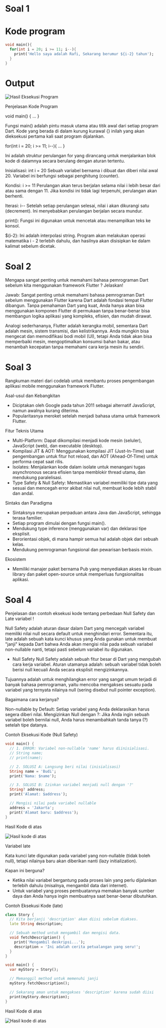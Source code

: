 # Soal 1
# Kode program

```dart
void main(){
  for(int i = 20; i >= 11; i--){
    print('Hello saya adalah Rafi, Sekarang berumur ${i-2} tahun');
  }
}
```

# Output
![Hasil Eksekusi Program](img/hasil-praktikum.png)

Penjelasan Kode Program

void main() { ... }

Fungsi main() adalah pintu masuk utama atau titik awal dari setiap program Dart. Kode yang berada di dalam kurung kurawal {} inilah yang akan dieksekusi pertama kali saat program dijalankan.

for(int i = 20; i >= 11; i--){ ... }

Ini adalah struktur perulangan for yang dirancang untuk menjalankan blok kode di dalamnya secara berulang dengan aturan tertentu.

Inisialisasi: int i = 20
Sebuah variabel bernama i dibuat dan diberi nilai awal 20. Variabel ini berfungsi sebagai penghitung (counter).

Kondisi: i >= 11
Perulangan akan terus berjalan selama nilai i lebih besar dari atau sama dengan 11. Jika kondisi ini tidak lagi terpenuhi, perulangan akan berhenti.

Iterasi: i--
Setelah setiap perulangan selesai, nilai i akan dikurangi satu (decrement). Ini menyebabkan perulangan berjalan secara mundur.

print(): Fungsi ini digunakan untuk mencetak atau menampilkan teks ke konsol.

${i-2}: Ini adalah interpolasi string. Program akan melakukan operasi matematika i - 2 terlebih dahulu, dan hasilnya akan disisipkan ke dalam kalimat sebelum dicetak.

# Soal 2
Mengapa sangat penting untuk memahami bahasa pemrograman Dart sebelum kita menggunakan framework Flutter ? Jelaskan!

Jawab: Sangat penting untuk memahami bahasa pemrograman Dart sebelum menggunakan Flutter karena Dart adalah fondasi tempat Flutter dibangun. Tanpa pemahaman Dart yang kuat, Anda hanya akan bisa menggunakan komponen Flutter di permukaan tanpa benar-benar bisa membangun logika aplikasi yang kompleks, efisien, dan mudah dirawat.

Analogi sederhananya, Flutter adalah kerangka mobil, sementara Dart adalah mesin, sistem transmisi, dan kelistrikannya. Anda mungkin bisa mengecat dan memodifikasi bodi mobil (UI), tetapi Anda tidak akan bisa memperbaiki mesin, mengoptimalkan konsumsi bahan bakar, atau menambah kecepatan tanpa memahami cara kerja mesin itu sendiri.

# Soal 3
Rangkuman materi dari codelab untuk membantu proses pengembangan aplikasi mobile menggunakan framework Flutter.

Asal-usul dan Kebangkitan
- Diciptakan oleh Google pada tahun 2011 sebagai alternatif JavaScript, namun awalnya kurang diterima.
- Popularitasnya meroket setelah menjadi bahasa utama untuk framework Flutter.

Fitur Teknis Utama
- Multi-Platform: Dapat dikompilasi menjadi kode mesin (seluler), JavaScript (web), dan executable (desktop).
- Kompilasi JIT & AOT: Menggunakan kompilasi JIT (Just-In-Time) saat pengembangan untuk fitur hot reload, dan AOT (Ahead-Of-Time) untuk performa cepat saat rilis.
- Isolates: Menjalankan kode dalam isolate untuk menangani tugas asynchronous secara efisien tanpa memblokir thread utama, dan mendukung paralelisasi.
- Type Safety & Null Safety: Memastikan variabel memiliki tipe data yang sesuai dan mencegah error akibat nilai null, membuat kode lebih stabil dan andal.

Sintaks dan Paradigma
- Sintaksnya merupakan perpaduan antara Java dan JavaScript, sehingga terasa familier.
- Setiap program dimulai dengan fungsi main().
- Mendukung type inference (menggunakan var) dan deklarasi tipe eksplisit.
- Berorientasi objek, di mana hampir semua hal adalah objek dari sebuah kelas.
- Mendukung pemrograman fungsional dan pewarisan berbasis mixin.

Ekosistem
- Memiliki manajer paket bernama Pub yang menyediakan akses ke ribuan library dan paket open-source untuk memperluas fungsionalitas aplikasi.

# Soal 4
Penjelasan dan contoh eksekusi kode tentang perbedaan Null Safety dan Late variabel !

Null Safety adalah aturan dasar dalam Dart yang mencegah variabel memiliki nilai null secara default untuk menghindari error. Sementara itu, late adalah sebuah kata kunci khusus yang Anda gunakan untuk membuat "janji" kepada Dart bahwa Anda akan mengisi nilai pada sebuah variabel non-nullable nanti, tetapi pasti sebelum variabel itu digunakan.
- Null Safety
Null Safety adalah sebuah fitur besar di Dart yang mengubah cara kerja variabel. Aturan utamanya adalah: sebuah variabel tidak boleh berisi null kecuali Anda secara eksplisit mengizinkannya.

Tujuannya adalah untuk menghilangkan error yang sangat umum terjadi di banyak bahasa pemrograman, yaitu mencoba mengakses sesuatu pada variabel yang ternyata nilainya null (sering disebut null pointer exception).

Bagaimana cara kerjanya?

Non-nullable by Default: Setiap variabel yang Anda deklarasikan harus segera diberi nilai.
Mengizinkan Null dengan ?: Jika Anda ingin sebuah variabel boleh bernilai null, Anda harus menambahkah tanda tanya (?) setelah tipe datanya.

Contoh Eksekusi Kode (Null Safety)

```dart
void main() {
  // 1. ERROR: Variabel non-nullable 'name' harus diinisialisasi.
  // String name;
  // print(name);

  // 2. SOLUSI A: Langsung beri nilai (inisialisasi)
  String name = 'Budi';
  print('Nama: $name');

  // 3. SOLUSI B: Izinkan variabel menjadi null dengan '?'
  String? address;
  print('Alamat: $address');

  // Mengisi nilai pada variabel nullable
  address = 'Jakarta';
  print('Alamat baru: $address');
}
```
Hasil Kode di atas

![Hasil kode di atas](img\soalno4-nullsafety.png)

Variabel late

Kata kunci late digunakan pada variabel yang non-nullable (tidak boleh null), tetapi nilainya baru akan diberikan nanti (lazy initialization).

Kapan ini berguna?
- Ketika nilai variabel bergantung pada proses lain yang perlu dijalankan terlebih dahulu (misalnya, mengambil data dari internet).
- Untuk variabel yang proses pembuatannya memakan banyak sumber daya dan Anda hanya ingin membuatnya saat benar-benar dibutuhkan.

Contoh Eksekusi Kode (late)
```dart
class Story {
  // Kita berjanji 'description' akan diisi sebelum diakses.
  late String description;

  // Sebuah method untuk mengambil dan mengisi data.
  void fetchDescription() {
    print('Mengambil deskripsi...');
    description = 'Ini adalah cerita petualangan yang seru!';
  }
}

void main() {
  var myStory = Story();

  // Memanggil method untuk memenuhi janji
  myStory.fetchDescription();

  // Sekarang aman untuk mengakses 'description' karena sudah diisi
  print(myStory.description);
}
```
Hasil Kode di atas

![Hasil kode di atas](img\soalno4-late.png)